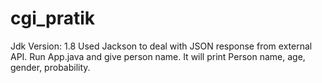 # cgi_pratik

Jdk Version: 1.8
Used Jackson to deal with JSON response from external API.
Run App.java and give person name. It will print Person name, age, gender, probability.
